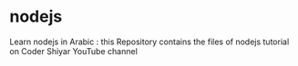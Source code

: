 # nodejs
Learn nodejs in Arabic : this Repository contains the files of nodejs tutorial on Coder Shiyar YouTube channel
